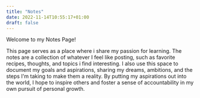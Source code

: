 ```yaml
---
title: "Notes"
date: 2022-11-14T10:55:17+01:00
draft: false
---
```

Welcome to my Notes Page!

This page serves as a place where i share my passion for learning. The notes are a collection of whatever I feel like posting, such as favorite recipes, thoughts, and topics i find interesting. I also use this space to document my goals and aspirations, sharing my dreams, ambitions, and the steps I'm taking to make them a reality. By putting my aspirations out into the world, I hope to inspire others and foster a sense of accountability in my own pursuit of personal growth.
